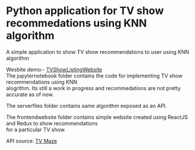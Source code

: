 # Python application for TV show recommedations using KNN algorithm  
A simple application to show TV show recommendations to user using KNN algorithm 

Wesbite demo:- [TVShowListingWebsite](https://flasksamplesite.herokuapp.com/)  
The jupyternotebook folder contains the code for implementing TV show recommendations using KNN  
alogrithm. Its still a work in progress and recommedations are not pretty accurate as of now.  

The serverfiles folder contains same algorithm exposed as an API.  

The frontendwebsite folder contains simple website created using ReactJS and Redux to show recommendations  
for a particular TV show.  

API source: [TV Maze](https://www.tvmaze.com/api)

